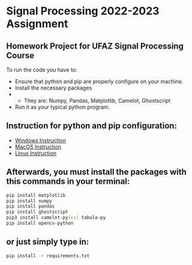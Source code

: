 # Signal Processing 2022-2023 Assignment
## Homework Project for UFAZ Signal Processing Course

To run the code you have to: 
- Ensure that python and pip are properly configure on your machine.
- Install the necessary packages
- - They are: Numpy, Pandas, Matplotlib, Camelot, Ghostscript
- Run it as your typical python program.

## Instruction for python and pip configuration:
- [Windows Instruction](https://www.youtube.com/watch?v=dYfKJMPNMDw&ab_channel=AmitThinks)
- [MacOS Instruction](https://www.youtube.com/watch?v=ioZoC8_Hk7o&ab_channel=StudySession)
- [Linux Instruction](https://www.youtube.com/watch?v=ivBYd1IT408&ab_channel=DevTechSolutions)

## Afterwards, you must install the packages with this commands in your terminal:
```sh
pip install matplotlib
pip install numpy
pip install pandas
pip install ghostscript
pip3 install camelot-py[cv] tabula-py
pip install opencv-python
```
## or just simply type in:
```sh
pip install -r requirements.txt
```
